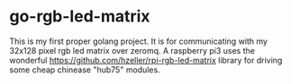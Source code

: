 # go-rgb-led-matrix #
This is my first proper golang project. It is for communicating with my 32x128 pixel rgb led matrix over zeromq. A raspberry pi3 uses the wonderful https://github.com/hzeller/rpi-rgb-led-matrix library for driving some cheap chinease "hub75" modules.